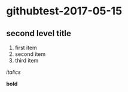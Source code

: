 # githubtest-2017-05-15

## second level title 
1. first item 
2. second item 
2. third item 

*italics*

**bold** 

